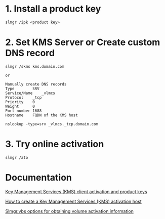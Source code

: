 # 1. Install a product key
```
slmgr /ipk <product key>
```

# 2. Set KMS Server or Create custom DNS record
```
slmgr /skms kms.domain.com

or

Manually create DNS records
Type		SRV
Service/Name	_vlmcs
Protocol	_tcp
Priority	0
Weight		0
Port number	1688
Hostname	FQDN of the KMS host

nslookup -type=srv _vlmcs._tcp.domain.com
```

# 3. Try online activation
```
slmgr /ato
```

# Documentation
[Key Management Services (KMS) client activation and product keys](https://learn.microsoft.com/en-us/windows-server/get-started/kms-client-activation-keys)

[How to create a Key Management Services (KMS) activation host](https://learn.microsoft.com/en-us/windows-server/get-started/kms-create-host)

[Slmgr.vbs options for obtaining volume activation information](https://learn.microsoft.com/en-us/windows-server/get-started/activation-slmgr-vbs-options)
